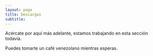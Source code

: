 ```yaml
---
layout: page
title: Descargas
subtitle:
---
```


Acércate por aquí más adelante, estamos trabajando en esta sección todavía.

Puedes tomarte un café venezolano mientras esperas.